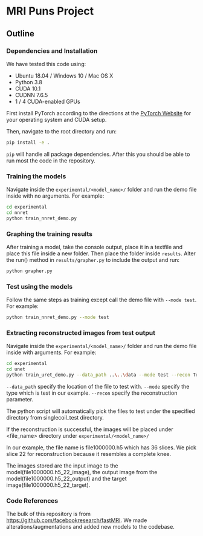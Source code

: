 # MRI Puns Project

## Outline

### Dependencies and Installation

We have tested this code using:

* Ubuntu 18.04 / Windows 10 / Mac OS X 
* Python 3.8
* CUDA 10.1
* CUDNN 7.6.5
* 1 / 4 CUDA-enabled GPUs

First install PyTorch according to the directions at the [PyTorch Website](https://pytorch.org/get-started/) for your operating system and CUDA setup.

Then, navigate to the root directory and run:

```bash
pip install -e .
```

`pip` will handle all package dependencies. After this you should be able to run most the code in the repository.

### Training the models

Navigate inside the `experimental/<model_name>/` folder and run the demo file inside with no arguments. For example:

```bash
cd experimental
cd nnret
python train_nnret_demo.py
```

### Graphing the training results

After training a model, take the console output, place it in a textfile and place this file inside a new folder. Then place the folder inside `results`. Alter the run() method in `results/grapher.py` to include the output and run:

```bash
python grapher.py
```

### Test using the models

Follow the same steps as training except call the demo file with `--mode test`. For example:

```bash
python train_nnret_demo.py --mode test
```

### Extracting reconstructed images from test output

Navigate inside the `experimental/<model_name>/` folder and run the demo file inside with arguments. For example:

```bash
cd experimental
cd unet
python train_uret_demo.py --data_path ..\..\data --mode test --recon True
```
`--data_path` specify the location of the file to test with.
`--mode` specify the type which is test in our example.
`--recon` specify the reconstruction parameter.

The python script will automatically pick the files to test under the specified directory from singlecoil_test directory.

If the reconstruction is successful, the images will be placed under <file_name> directory under `experimental/<model_name>/`

In our example, the file name is file1000000.h5 which has 36 slices. We pick slice 22 for reconstruction because it resembles a complete knee.

The images stored are the input image to the model(file1000000.h5_22_image), the output image from the model(file1000000.h5_22_output) and the target image(file1000000.h5_22_target).

### Code References

The bulk of this repository is from https://github.com/facebookresearch/fastMRI. We made alterations/augmentations and added new models to the codebase.
